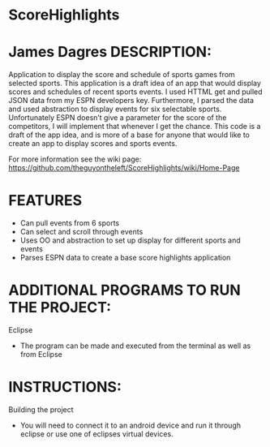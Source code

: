 ScoreHighlights
===============

James Dagres
DESCRIPTION:
=============
Application to display the score and schedule of sports games from selected sports. This application 
is a draft idea of an app that would display scores and schedules of recent sports events. I used HTTML get and pulled JSON data from my ESPN developers key. 
Furthermore, I parsed the data and used abstraction to display events for six selectable sports.
Unfortunately ESPN doesn’t give a parameter for the score of the competitors, I will implement that whenever I get the chance. This code is a draft of the app idea, and is more of a base for anyone that would like to create an app to display scores and sports events.

For more information see the wiki page:
https://github.com/theguyontheleft/ScoreHighlights/wiki/Home-Page

FEATURES
=======================================
* Can pull events from 6 sports
* Can select and scroll through events
* Uses OO and abstraction to set up display for different sports and events
* Parses ESPN data to create a base score highlights application
 

ADDITIONAL PROGRAMS TO RUN THE PROJECT:
=======================================
Eclipse
* The program can be made and executed from the terminal as well 
as from Eclipse


INSTRUCTIONS:
=======================================
Building the project
* You will need to connect it to an android device and run it through eclipse or use one of eclipses virtual devices.

